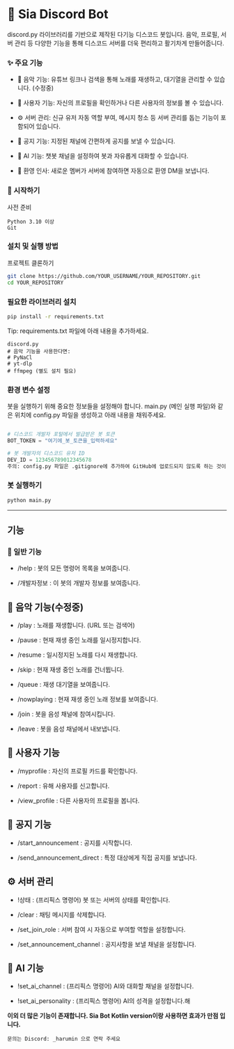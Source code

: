 # 🤖 Sia Discord Bot
discord.py 라이브러리를 기반으로 제작된 다기능 디스코드 봇입니다. 음악, 프로필, 서버 관리 등 다양한 기능을 통해 디스코드 서버를 더욱 편리하고 활기차게 만들어줍니다.

### ✨ 주요 기능
- 🎵 음악 기능: 유튜브 링크나 검색을 통해 노래를 재생하고, 대기열을 관리할 수 있습니다. (수정중)

- 👤 사용자 기능: 자신의 프로필을 확인하거나 다른 사용자의 정보를 볼 수 있습니다.

- ⚙️ 서버 관리: 신규 유저 자동 역할 부여, 메시지 청소 등 서버 관리를 돕는 기능이 포함되어 있습니다.

- 📢 공지 기능: 지정된 채널에 간편하게 공지를 보낼 수 있습니다.

- 💬 AI 기능: 챗봇 채널을 설정하여 봇과 자유롭게 대화할 수 있습니다.

- 👋 환영 인사: 새로운 멤버가 서버에 참여하면 자동으로 환영 DM을 보냅니다.

### 🚀 시작하기
사전 준비

```
Python 3.10 이상
Git
```

### 설치 및 실행 방법
프로젝트 클론하기

```Bash
git clone https://github.com/YOUR_USERNAME/YOUR_REPOSITORY.git
cd YOUR_REPOSITORY
```
### 필요한 라이브러리 설치

```Bash
pip install -r requirements.txt
```
Tip: requirements.txt 파일에 아래 내용을 추가하세요.

```
discord.py
# 음악 기능을 사용한다면:
# PyNaCl
# yt-dlp
# ffmpeg (별도 설치 필요)
```

### 환경 변수 설정
봇을 실행하기 위해 중요한 정보들을 설정해야 합니다. main.py (메인 실행 파일)와 같은 위치에 config.py 파일을 생성하고 아래 내용을 채워주세요.

```config.py

# 디스코드 개발자 포털에서 발급받은 봇 토큰
BOT_TOKEN = "여기에_봇_토큰을_입력하세요"

# 봇 개발자의 디스코드 유저 ID
DEV_ID = 123456789012345678 
주의: config.py 파일은 .gitignore에 추가하여 GitHub에 업로드되지 않도록 하는 것이 안전합니다.
```

### 봇 실행하기
```Bash
python main.py
```

---
## 기능
### 📘 일반 기능
- /help : 봇의 모든 명령어 목록을 보여줍니다.

- /개발자정보 : 이 봇의 개발자 정보를 보여줍니다.

## 🎵 음악 기능(수정중)
- /play : 노래를 재생합니다. (URL 또는 검색어)

- /pause : 현재 재생 중인 노래를 일시정지합니다.

- /resume : 일시정지된 노래를 다시 재생합니다.

- /skip : 현재 재생 중인 노래를 건너뜁니다.

- /queue : 재생 대기열을 보여줍니다.

- /nowplaying : 현재 재생 중인 노래 정보를 보여줍니다.

- /join : 봇을 음성 채널에 참여시킵니다.

- /leave : 봇을 음성 채널에서 내보냅니다.

## 👤 사용자 기능
- /myprofile : 자신의 프로필 카드를 확인합니다.

- /report : 유해 사용자를 신고합니다.

- /view_profile : 다른 사용자의 프로필을 봅니다.

## 📢 공지 기능
- /start_announcement : 공지를 시작합니다.

- /send_announcement_direct : 특정 대상에게 직접 공지를 보냅니다.

## ⚙️ 서버 관리
- !상태 : (프리픽스 명령어) 봇 또는 서버의 상태를 확인합니다.

- /clear : 채팅 메시지를 삭제합니다.

- /set_join_role : 서버 참여 시 자동으로 부여할 역할을 설정합니다.

- /set_announcement_channel : 공지사항을 보낼 채널을 설정합니다.

## 💬 AI 기능
- !set_ai_channel : (프리픽스 명령어) AI와 대화할 채널을 설정합니다.

- !set_ai_personality : (프리픽스 명령어) AI의 성격을 설정합니다.해

**이외 더 많은 기능이 존재합니다. Sia Bot Kotlin version이랑 사용하면 효과가 만점 입니다.**

```
문의는 Discord: _harumin 으로 연락 주세요
```


